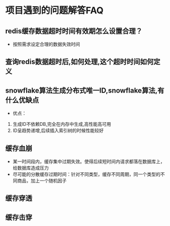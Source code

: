 # 项目遇到的问题解答FAQ
## redis缓存数据超时时间有效期怎么设置合理？

- 按照需求设定合理的数据失效时间

## 查询redis数据超时后,如何处理,这个超时时间如何定义


## snowflake算法生成分布式唯一ID,snowflake算法,有什么优缺点

- 优点：
1. 生成ID不依赖DB,完全在内存中生成,高性能高可用
2. ID呈趋势递增,后续插入索引树的时候性能较好


## 缓存血崩

- 某一时间段内，缓存集中过期失效。使得后续短时间内请求都落在数据库上，给数据库造成压力
- 尽可能的分散缓存过期时间：针对不同类型，缓存不同周期，同一个类型的不同商品，加上一个随机因子

## 缓存穿透


## 缓存击穿






​    